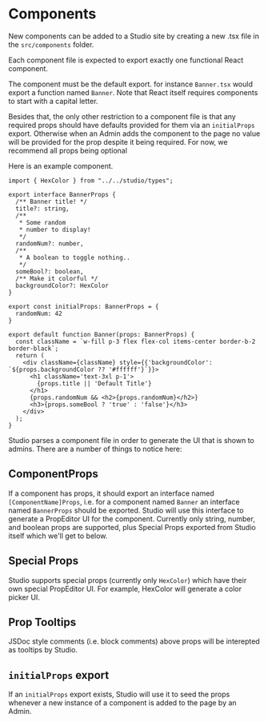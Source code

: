 # Components

New components can be added to a Studio site by creating a new .tsx file in the `src/components` folder.

Each component file is expected to export exactly one functional React component.

The component must be the default export.
for instance `Banner.tsx` would export a function named `Banner`.
Note that React itself requires components to start with a capital letter.

Besides that, the only other restriction to a component file is that any required props should have defaults provided
for them via an `initialProps` export. Otherwise when an Admin adds the component to the page no value will be provided for the prop despite it being required.
For now, we recommend all props being optional

Here is an example component.

```tsx
import { HexColor } from "../../studio/types";

export interface BannerProps {
  /** Banner title! */
  title?: string,
  /** 
   * Some random
   * number to display!
   */
  randomNum?: number,
  /**
   * A boolean to toggle nothing..
   */
  someBool?: boolean,
  /** Make it colorful */
  backgroundColor?: HexColor
}

export const initialProps: BannerProps = {
  randomNum: 42
}

export default function Banner(props: BannerProps) {
  const className = `w-fill p-3 flex flex-col items-center border-b-2 border-black`;
  return (
    <div className={className} style={{'backgroundColor': `${props.backgroundColor ?? '#ffffff'}`}}>
      <h1 className='text-3xl p-1'>
        {props.title || 'Default Title'}
      </h1>
      {props.randomNum && <h2>{props.randomNum}</h2>}
      <h3>{props.someBool ? 'true' : 'false'}</h3>
    </div>
  );
}
```

Studio parses a component file in order to generate the UI that is shown to admins.
There are a number of things to notice here:

## ComponentProps

If a component has props, it should export an interface named `[ComponentName]Props`, i.e. for a component named
`Banner` an interface named `BannerProps` should be exported. Studio will use this interface to generate a PropEditor
UI for the component. Currently only string, number, and boolean props are supported, plus Special Props exported from Studio itself which we'll get to below.

## Special Props

Studio supports special props (currently only `HexColor`) which have their own special PropEditor UI. For example, HexColor will generate a color picker UI.

## Prop Tooltips

JSDoc style comments (i.e. block comments) above props will be interepted as tooltips by Studio.

## `initialProps` export

If an `initialProps` export exists, Studio will use it to seed the props whenever a new instance of a component is added to the page by an Admin.